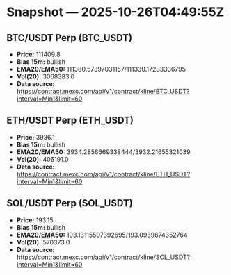 # Snapshot — 2025-10-26T04:49:55Z

## BTC/USDT Perp (BTC_USDT)
- **Price:** 111409.8
- **Bias 15m:** bullish
- **EMA20/EMA50:** 111380.57397031157/111330.17283336795
- **Vol(20):** 3068383.0
- **Data source:** https://contract.mexc.com/api/v1/contract/kline/BTC_USDT?interval=Min1&limit=60

## ETH/USDT Perp (ETH_USDT)
- **Price:** 3936.1
- **Bias 15m:** bullish
- **EMA20/EMA50:** 3934.2856669338444/3932.21655321039
- **Vol(20):** 406191.0
- **Data source:** https://contract.mexc.com/api/v1/contract/kline/ETH_USDT?interval=Min1&limit=60

## SOL/USDT Perp (SOL_USDT)
- **Price:** 193.15
- **Bias 15m:** bullish
- **EMA20/EMA50:** 193.13115507392695/193.0939674352764
- **Vol(20):** 570373.0
- **Data source:** https://contract.mexc.com/api/v1/contract/kline/SOL_USDT?interval=Min1&limit=60
